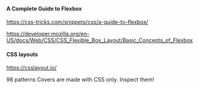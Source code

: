 ####  A Complete Guide to Flexbox 
https://css-tricks.com/snippets/css/a-guide-to-flexbox/


https://developer.mozilla.org/en-US/docs/Web/CSS/CSS_Flexible_Box_Layout/Basic_Concepts_of_Flexbox



#### CSS layouts

https://csslayout.io/ 

98 patterns
Covers are made with CSS only. Inspect them!
